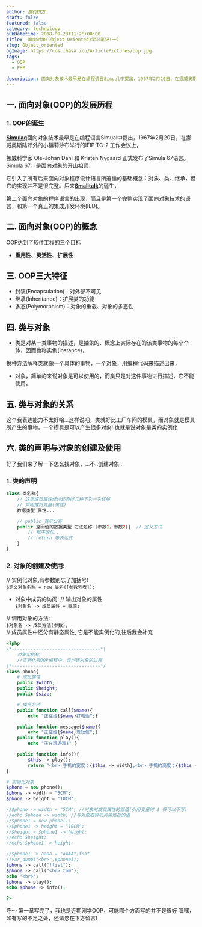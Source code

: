 ```yaml
---
author: 游钓四方
draft: false
featured: false
category: technology
pubDatetime: 2018-09-23T11:28+08:00
title:  面向对象(Object Oriented)学习笔记(一)
slug: Object_oriented
ogImage: https://cos.lhasa.icu/ArticlePictures/oop.jpg
tags:
  - OOP
  - PHP
  
description: 面向对象技术最早是在编程语言Simual中提出，1967年2月20日，在挪威奥斯陆郊外的小镇莉沙布举行的IFIP TC-2 工作会议上...
---
```


## 一. 面向对象(OOP)的发展历程
### 1. OOP的诞生
[**Simulaq**][1]面向对象技术最早是在编程语言Simual中提出，1967年2月20日，在挪威奥斯陆郊外的小镇莉沙布举行的IFIP TC-2 工作会议上，

挪威科学家 Ole-Johan Dahl 和 Kristen Nygaard 正式发布了Simula 67语言。Simula 67，是面向对象的开山祖师，

它引入了所有后来面向对象程序设计语言所遵循的基础概念：对象、类、继承，但它的实现并不是很完整。后来[**Smalltalk**][2]的诞生，

第二个面向对象的程序语言的出现，而且是第一个完整实现了面向对象技术的语言，和第一个真正的集成开发环境(IED)。

## 二. 面向对象(OOP)的概念  
OOP达到了软件工程的三个目标  
* **重用性**、**灵活性**、**扩展性**

## 三. OOP三大特征  

* 封装(Encapsulation)：对外部不可见
* 继承(Inheritance)：扩展类的功能  
* 多态(Polymorphism)：对象的重载、对象的多态性  

## 四. 类与对象

* 类是对某一类事物的描述，是抽象的、概念上实际存在的该类事物的每个个体，因而也称实例(instance)，

换种方法解释类就像一个具体的事物，一个对象，用编程代码来描述出来，

* 对象，简单的来说对象是可以使用的，而类只是对这件事物进行描述，它不能使用。

## 五. 类与对象的关系

这个我表达能力不太好哈...这样说吧，类就好比工厂车间的模具，而对象就是模具所产生的事物，一个模具是可以产生很多对象!
也就是说对象是类的实例化

## 六. 类的声明与对象的创建及使用
好了我们来了解一下怎么找对象，...不..创建对象..  

### 1. 类的声明  

```php
class 类名称{
    // 这里成员属性修饰还有好几种下次一次详解
    // 声明成员变量(属性)
    数据类型 属性...

    // public 表示公有
    public 返回值的数据类型 方法名称 (参数1，参数2){  // 定义方法
        // 程序语句..
        // return 等表达式
    }
}
```

### 2. 对象的创建及使用:

// 实例化对象,有参数别忘了加括号!<br>
`$定义对象名称 = new 类名([参数列表]);`

* 对象中成员的访问:
// 输出对象的属性<br>
`$对象名 -> 成员属性 = 赋值;`

// 调用对象的方法:<br>
`$对象名 -> 成员方法(参数);`<br>
// 成员属性中还分有静态属性, 它是不能实例化的,往后我会补充

```php
<?php
/*---------------------------------*\
    对象实例化
    //实例化指OOP编程中，类创建对象的过程
\*---------------------------------*/
class phone{
    # 成员属性
    public $width;
    public $height;
    public $size;

    # 成员方法
    public function call($name){
        echo "正在给{$name}打电话";}

    public function message($name){
        echo "正在给{$name}发短信";}
    public function play(){
        echo "正在玩游戏!";}

    public function info(){
        $this -> play();
        return "<br> 手机的宽度；{$this -> width},<br> 手机的高度；{$this -> height}";}
}

# 实例化对象
$phone = new phone();
$phone -> width = "5CM";
$phone -> height = "10CM";

//$phone -> width = "5CM"; //对象对成员属性的赋值(引用变量时 $ 符可以不写)
//echo $phone -> width; //与对象取得成员属性存的值
//$phone1 = new phone();
//$phone1 -> height = "10CM";
//$height = $phone1 -> height;
//echo $height; 
//echo $phone1 -> height;

//$phone1 -> aaaa = "AAAA";font
//var_dump("<br>",$phone1);
$phone -> call("!list");
$phone -> call("<br> tom");
echo "<br>";
$phone -> play();
echo $phone -> info();

?>
```

呼～ 第一章写完了，我也是近期刚学OOP，可能哪个方面写的并不是很好 嘿嘿，如有写的不足之处，还请您在下方留言!

[1]: https://zh.wikipedia.org/wiki/Simula
[2]: https://zh.wikipedia.org/wiki/Smalltalk
